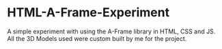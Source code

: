 # HTML-A-Frame-Experiment

A simple experiment with using the A-Frame library in HTML, CSS and JS. 
All the 3D Models used were custom built by me for the project.